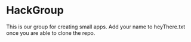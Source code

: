 # HackGroup 


This is our group for creating small apps. Add your name to heyThere.txt once you are able to clone the repo.
